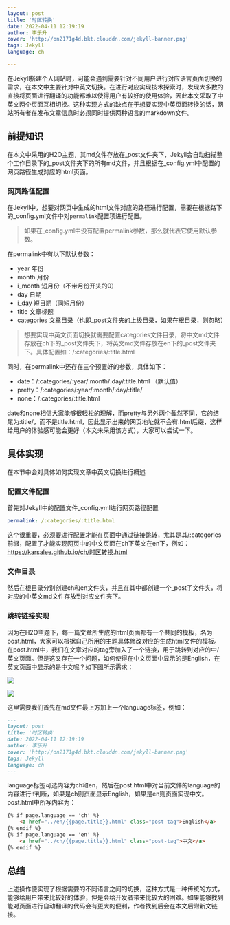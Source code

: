 ```yaml
---
layout: post
title: '时区转换'
date: 2022-04-11 12:19:19
author: 李乐升
cover: 'http://on2171g4d.bkt.clouddn.com/jekyll-banner.png'
tags: Jekyll
language: ch

---
```


在Jekyll搭建个人网站时，可能会遇到需要针对不同用户进行对应语言页面切换的需求，在本文中主要针对中英文切换。在进行对应实现技术探索时，发现大多数的直接将页面进行翻译的功能都难以使得用户有较好的使用体验，因此本文采取了中英文两个页面互相切换。这种实现方式的缺点在于想要实现中英页面转换的话，网站所有者在发布文章信息时必须同时提供两种语言的markdown文件。

## 前提知识

在本文中采用的H2O主题，其md文件存放在_post文件夹下，Jekyll会自动扫描整个工作目录下的_post文件夹下的所有md文件，并且根据在_config.yml中配置的网页路径生成对应的html页面。

### 网页路径配置

在Jekyll中，想要对网页中生成的html文件对应的路径进行配置，需要在根据路下的_config.yml文件中对`permalink`配置项进行配置。

> 如果在_config.yml中没有配置permalink参数，那么就代表它使用默认参数。

在permalink中有以下默认参数：

- year 年份
- month 月份
- i_month 短月份（不带月份开头的0）
- day 日期
- i_day 短日期（同短月份）
- title 文章标题
- categories 文章目录（也即_post文件夹的上级目录，如果在根目录，则忽略）

> 想要实现中英文页面切换就需要配置categories文件目录，将中文md文件存放在ch下的_post文件夹下，将英文md文件存放在en下的_post文件夹下。具体配置如：/:categories/:title.html

同时，在permalink中还存在三个预置好的参数，具体如下：

- date：/:categories/:year/:month/:day/:title.html （默认值）
- pretty：/:categories/:year/:month/:day/:title/
- none：/:categories/:title.html

date和none相信大家能够很轻松的理解，而pretty与另外两个截然不同，它的结尾为:title/，而不是title.html，因此显示出来的网页地址就不会有.html后缀，这样给用户的体验感可能会更好（本文未采用该方式），大家可以尝试一下。

## 具体实现

在本节中会对具体如何实现文章中英文切换进行概述

### 配置文件配置

首先对Jekyll中的配置文件_config.yml进行网页路径配置

```yml
permalink: /:categories/:title.html
```

这个很重要，必须要进行配置才能在页面中通过链接跳转，尤其是其/:categories前缀，配置了才能实现网页中的中文页面在ch下英文在en下，例如：https://karsalee.github.io/ch/时区转换.html

### 文件目录

然后在根目录分别创建ch和en文件夹，并且在其中都创建一个_post子文件夹，将对应的中英文md文件存放到对应文件夹下。

### 跳转链接实现

因为在H2O主题下，每一篇文章所生成的html页面都有一个共同的模板，名为post.html，大家可以根据自己所用的主题具体修改对应的生成html文件的模板。
在post.html中，我们在文章对应的tag旁加入了一个链接，用于跳转到对应的中/英文页面。但是这又存在一个问题，如何使得在中文页面中显示的是English，在英文页面中显示的是中文呢？如下图所示需求：



![](D:\marktext\images\2022-04-11-12-56-14-image.png)



![](D:\marktext\images\2022-04-11-12-56-45-image.png)

这里需要我们首先在md文件最上方加上一个language标签，例如：

```markdown
---
layout: post
title: '时区转换'
date: 2022-04-11 12:19:19
author: 李乐升
cover: 'http://on2171g4d.bkt.clouddn.com/jekyll-banner.png'
tags: Jekyll
language: ch
---
```

language标签可选内容为ch和en，然后在post.html中对当前文件的language的内容进行if判断，如果是ch则页面显示English，如果是en则页面实现中文。post.html中所写内容为：

```html
{% if page.language == 'ch' %}
	<a href="../en/{{page.title}}.html" class="post-tag">English</a>
{% endif %}
{% if page.language == 'en' %}
	<a href="../ch/{{page.title}}.html" class="post-tag">中文</a>
{% endif %}
```

## 总结

上述操作便实现了根据需要的不同语言之间的切换，这种方式是一种传统的方式，能够给用户带来比较好的体验，但是会给开发者带来比较大的困难。如果能够找到能对页面进行自动翻译的代码会有更大的便利，作者找到后会在本文后附新文链接。
